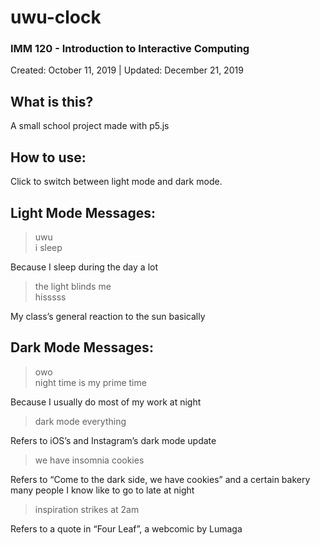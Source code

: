 # uwu-clock

### IMM 120 - Introduction to Interactive Computing
Created: October 11, 2019 | Updated: December 21, 2019

## What is this?

A small school project made with p5.js

## How to use:

Click to switch between light mode and dark mode.


## Light Mode Messages:

> uwu  
> i sleep  

Because I sleep during the day a lot

> the light blinds me  
> hisssss  

My class’s general reaction to the sun basically

## Dark Mode Messages:

> owo  
> night time is my prime time  

Because I usually do most of my work at night

> dark mode everything  

Refers to iOS’s and Instagram’s dark mode update

> we have insomnia cookies  

Refers to “Come to the dark side, we have cookies”
and a certain bakery many people I know like to go to late at night

> inspiration strikes at 2am  

Refers to a quote in “Four Leaf”, a webcomic by Lumaga
